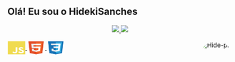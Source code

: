 ## Olá! Eu sou o HidekiSanches 

<div align="center">
  <a href="https://github.com/HidekiSanches">
  <img height="180em" src="https://github-readme-stats.vercel.app/api?username=HidekiSanches&show_icons=true&theme=tokyonight&include_all_commits=true&count_private=true"/>
  <img height="180em" src="https://github-readme-stats.vercel.app/api/top-langs/?username=HidekiSanches&layout=compact&langs_count=7&theme=tokyonight"/>
</div>
<div style="display: inline_block"><br>
  <img align="center" alt="Hide-Js" height="30" width="40" src="https://raw.githubusercontent.com/devicons/devicon/master/icons/javascript/javascript-plain.svg">
  <img align="center" alt="Hide-HTML" height="30" width="40" src="https://raw.githubusercontent.com/devicons/devicon/master/icons/html5/html5-original.svg">
  <img align="center" alt="Hide-CSS" height="30" width="40" src="https://raw.githubusercontent.com/devicons/devicon/master/icons/css3/css3-original.svg">
  <img align="right" alt="Hide-pic" height="150" style="border-radius:50px;" src="">
</div>
  
  ##
 

<!--
**HidekiSanches/HidekiSanches** is a ✨ _special_ ✨ repository because its `README.md` (this file) appears on your GitHub profile.

Here are some ideas to get you started:

- 🔭 I’m currently working on ...
- 🌱 I’m currently learning ...
- 👯 I’m looking to collaborate on ...
- 🤔 I’m looking for help with ...
- 💬 Ask me about ...
- 📫 How to reach me: ...
- 😄 Pronouns: ...
- ⚡ Fun fact: ...
-->
